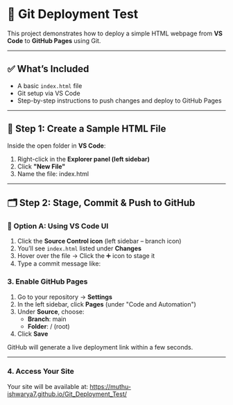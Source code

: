# 🚀 Git Deployment Test

This project demonstrates how to deploy a simple HTML webpage from **VS Code** to **GitHub Pages** using Git.

---

## ✅ What’s Included

- A basic `index.html` file
- Git setup via VS Code
- Step-by-step instructions to push changes and deploy to GitHub Pages

---

## 🔧 Step 1: Create a Sample HTML File

Inside the open folder in **VS Code**:

1. Right-click in the **Explorer panel (left sidebar)**
2. Click **"New File"**
3. Name the file: index.html

---

## 🗂️ Step 2: Stage, Commit & Push to GitHub

### 🔁 Option A: Using VS Code UI

1. Click the **Source Control icon** (left sidebar – branch icon)
2. You’ll see `index.html` listed under **Changes**
3. Hover over the file → Click the ➕ icon to stage it
4. Type a commit message like:
### 3. Enable GitHub Pages

1. Go to your repository → **Settings**
2. In the left sidebar, click **Pages** (under "Code and Automation")
3. Under **Source**, choose:
   - **Branch**: main
   - **Folder**: / (root)
4. Click **Save**

GitHub will generate a live deployment link within a few seconds.

---

### 4. Access Your Site

Your site will be available at:  https://muthu-ishwarya7.github.io/Git_Deployment_Test/
